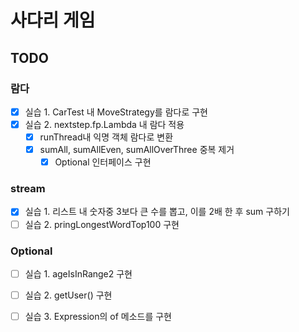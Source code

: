 # 사다리 게임

## TODO
### 람다
- [X] 실습 1. CarTest 내 MoveStrategy를 람다로 구현
- [X] 실습 2. nextstep.fp.Lambda 내 람다 적용
  - [X] runThread내 익명 객체 람다로 변환
  - [X] sumAll, sumAllEven, sumAllOverThree 중복 제거 
    - [X] Optional 인터페이스 구현

### stream
- [X] 실습 1. 리스트 내 숫자중 3보다 큰 수를 뽑고, 이를 2배 한 후 sum 구하기
- [ ] 실습 2. pringLongestWordTop100 구현

### Optional
- [ ] 실습 1. ageIsInRange2 구현
- [ ] 실습 2. getUser() 구현
- [ ] 실습 3. Expression의 of 메소드를 구현
 